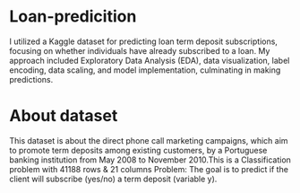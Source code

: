 # Loan-predicition
I utilized a Kaggle dataset for predicting loan term deposit subscriptions, focusing on whether individuals have already subscribed to a loan. My approach included Exploratory Data Analysis (EDA), data visualization, label encoding, data scaling, and model implementation, culminating in making predictions.

# About dataset
This dataset is about the direct phone call marketing campaigns, which aim to promote term deposits among existing customers, by a Portuguese banking institution from May 2008 to November 2010.This is a Classification problem with 41188 rows & 21 columns
Problem: The goal is to predict if the client will subscribe (yes/no) a term deposit (variable y).
